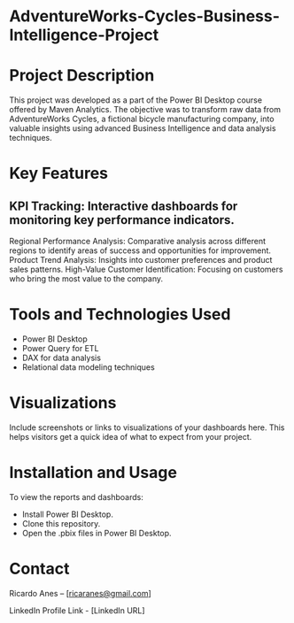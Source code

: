 # AdventureWorks-Cycles-Business-Intelligence-Project

# Project Description
This project was developed as a part of the Power BI Desktop course offered by Maven Analytics. The objective was to transform raw data from AdventureWorks Cycles, a fictional bicycle manufacturing company, into valuable insights using advanced Business Intelligence and data analysis techniques.

# Key Features
## KPI Tracking: Interactive dashboards for monitoring key performance indicators.
Regional Performance Analysis: Comparative analysis across different regions to identify areas of success and opportunities for improvement.
Product Trend Analysis: Insights into customer preferences and product sales patterns.
High-Value Customer Identification: Focusing on customers who bring the most value to the company.

# Tools and Technologies Used
- Power BI Desktop
- Power Query for ETL
- DAX for data analysis
- Relational data modeling techniques

# Visualizations
Include screenshots or links to visualizations of your dashboards here. This helps visitors get a quick idea of what to expect from your project.

# Installation and Usage
To view the reports and dashboards:

- Install Power BI Desktop.
- Clone this repository.
- Open the .pbix files in Power BI Desktop.

# Contact
Ricardo Anes – [ricaranes@gmail.com]

LinkedIn Profile Link - [LinkedIn URL]

